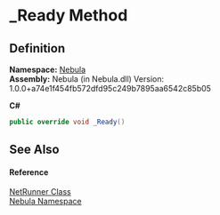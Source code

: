 # _Ready Method




## Definition
**Namespace:** <a href="N_Nebula">Nebula</a>  
**Assembly:** Nebula (in Nebula.dll) Version: 1.0.0+a74e1f454fb572dfd95c249b7895aa6542c85b05

**C#**
``` C#
public override void _Ready()
```



## See Also


#### Reference
<a href="T_Nebula_NetRunner">NetRunner Class</a>  
<a href="N_Nebula">Nebula Namespace</a>  

